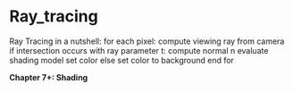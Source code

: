 # Ray_tracing

Ray Tracing in a nutshell:
for each pixel:
  compute viewing ray from camera
  if intersection occurs with ray parameter t:
    compute normal n
    evaluate shading model
    set color
   else set color to background
 end for

**Chapter 7+: Shading**


